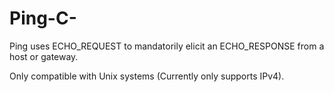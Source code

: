 # Ping-C-
Ping uses ECHO_REQUEST to mandatorily elicit an ECHO_RESPONSE from a host or gateway. 

Only compatible with Unix systems (Currently only supports IPv4).
